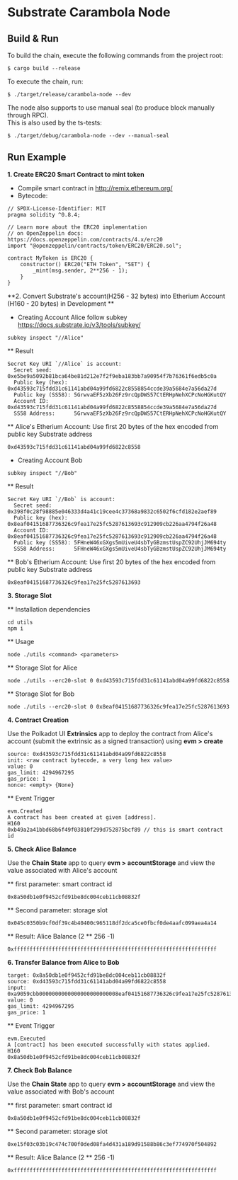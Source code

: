 # Substrate Carambola Node


## Build & Run

To build the chain, execute the following commands from the project root:

```
$ cargo build --release
```

To execute the chain, run:

```
$ ./target/release/carambola-node --dev
```

The node also supports to use manual seal (to produce block manually through RPC).  
This is also used by the ts-tests:

```
$ ./target/debug/carambola-node --dev --manual-seal
```

## Run Example

**1. Create ERC20 Smart Contract to mint token**
* Compile smart contract in http://remix.ethereum.org/ 
* Bytecode:
```
// SPDX-License-Identifier: MIT
pragma solidity ^0.8.4;

// Learn more about the ERC20 implementation 
// on OpenZeppelin docs: https://docs.openzeppelin.com/contracts/4.x/erc20
import "@openzeppelin/contracts/token/ERC20/ERC20.sol";

contract MyToken is ERC20 {
    constructor() ERC20("ETH Token", "SET") {
        _mint(msg.sender, 2**256 - 1);
    }
}
```
**2. Convert Substrate's account(H256 - 32 bytes) into Etherium Account (H160 - 20 bytes) in Development **
* Creating Account Alice follow subkey https://docs.substrate.io/v3/tools/subkey/
```
subkey inspect "//Alice"
```
** Result
```
Secret Key URI `//Alice` is account:
  Secret seed:       0xe5be9a5092b81bca64be81d212e7f2f9eba183bb7a90954f7b76361f6edb5c0a
  Public key (hex):  0xd43593c715fdd31c61141abd04a99fd6822c8558854ccde39a5684e7a56da27d
  Public key (SS58): 5GrwvaEF5zXb26Fz9rcQpDWS57CtERHpNehXCPcNoHGKutQY
  Account ID:        0xd43593c715fdd31c61141abd04a99fd6822c8558854ccde39a5684e7a56da27d
  SS58 Address:      5GrwvaEF5zXb26Fz9rcQpDWS57CtERHpNehXCPcNoHGKutQY
```
** Alice's Etherium Account: Use first 20 bytes of the hex encoded from public key Substrate address
```
0xd43593c715fdd31c61141abd04a99fd6822c8558
```

* Creating Account Bob
```
subkey inspect "//Bob"
```
** Result
```
Secret Key URI `//Bob` is account:
  Secret seed:       0x398f0c28f98885e046333d4a41c19cee4c37368a9832c6502f6cfd182e2aef89
  Public key (hex):  0x8eaf04151687736326c9fea17e25fc5287613693c912909cb226aa4794f26a48
  Account ID:        0x8eaf04151687736326c9fea17e25fc5287613693c912909cb226aa4794f26a48
  Public key (SS58): 5FHneW46xGXgs5mUiveU4sbTyGBzmstUspZC92UhjJM694ty
  SS58 Address:      5FHneW46xGXgs5mUiveU4sbTyGBzmstUspZC92UhjJM694ty

```
** Bob's Etherium Account: Use first 20 bytes of the hex encoded from public key Substrate address
```
0x8eaf04151687736326c9fea17e25fc5287613693
```

**3. Storage Slot**

** Installation dependencies
```
cd utils
npm i
```
** Usage
```
node ./utils <command> <parameters>
```
** Storage Slot for Alice
```
node ./utils --erc20-slot 0 0xd43593c715fdd31c61141abd04a99fd6822c8558
```

** Storage Slot for Bob
```
node ./utils --erc20-slot 0 0x8eaf04151687736326c9fea17e25fc5287613693
```

**4. Contract Creation**

Use the Polkadot UI **Extrinsics** app to deploy the contract from Alice's account (submit the extrinsic as a signed transaction) using **evm > create**

```
source: 0xd43593c715fdd31c61141abd04a99fd6822c8558
init: <raw contract bytecode, a very long hex value>
value: 0
gas_limit: 4294967295
gas_price: 1
nonce: <empty> {None}
```
** Event Trigger
```
evm.Created
A contract has been created at given [address]. 
H160
0xb49a2a41bbd68b6f49f03810f299d752875bcf89 // this is smart contract id
```

**5. Check Alice Balance**

Use the **Chain State** app to query **evm > accountStorage** and view the value associated with Alice's account

** first parameter: smart contract id
```
0x8a50db1e0f9452cfd91be8dc004ceb11cb08832f
```

** Second parameter: storage slot

```
0x045c0350b9cf0df39c4b40400c965118df2dca5ce0fbcf0de4aafc099aea4a14
```
** Result: Alice Balance (2 ** 256 -1)

```
0xffffffffffffffffffffffffffffffffffffffffffffffffffffffffffffffff
```
**6. Transfer Balance from Alice to Bob**

```
target: 0x8a50db1e0f9452cfd91be8dc004ceb11cb08832f
source: 0xd43593c715fdd31c61141abd04a99fd6822c8558
input: 0xa9059cbb0000000000000000000000008eaf04151687736326c9fea17e25fc528761369300000000000000000000000000000000000000000000000000000000000000dd
value: 0
gas_limit: 4294967295
gas_price: 1
```

** Event Trigger

```
evm.Executed
A [contract] has been executed successfully with states applied. 
H160
0x8a50db1e0f9452cfd91be8dc004ceb11cb08832f
```


**7. Check Bob Balance**

Use the **Chain State** app to query **evm > accountStorage** and view the value associated with Bob's account

** first parameter: smart contract id
```
0x8a50db1e0f9452cfd91be8dc004ceb11cb08832f
```

** Second parameter: storage slot

```
0xe15f03c03b19c474c700f0ded08fa4d431a189d91588b86c3ef774970f504892
```
** Result: Alice Balance (2 ** 256 -1)

```
0xffffffffffffffffffffffffffffffffffffffffffffffffffffffffffffffff
```


